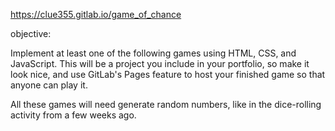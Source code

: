 https://clue355.gitlab.io/game_of_chance

objective: 

Implement at least one of the following games using HTML, CSS, and JavaScript. This will be a project you include in your portfolio, so make it look nice, and use GitLab's Pages feature to host your finished game so that anyone can play it.

All these games will need generate random numbers, like in the dice-rolling activity from a few weeks ago.